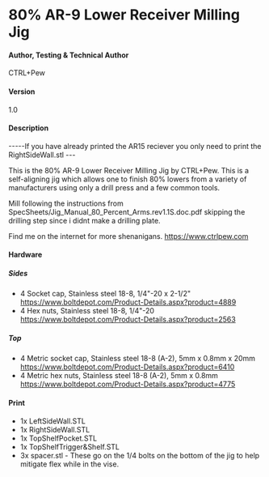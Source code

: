 # 80% AR-9 Lower Receiver Milling Jig

#### Author, Testing & Technical Author
CTRL+Pew

#### Version
1.0

#### Description 

-----If you have already printed the AR15 reciever you only need to print the RightSideWall.stl --- 


This is the 80% AR-9 Lower Receiver Milling Jig by CTRL+Pew. This is a self-aligning jig which allows one to finish 80% lowers from a variety of manufacturers using only a drill press and a few common tools.

Mill following the instructions from SpecSheets/Jig_Manual_80_Percent_Arms.rev1.1S.doc.pdf skipping the drilling step since i didnt make a drilling plate.

Find me on the internet for more shenanigans. https://www.ctrlpew.com 

#### Hardware
##### Sides
* 4 Socket cap, Stainless steel 18-8, 1/4"-20 x 2-1/2" https://www.boltdepot.com/Product-Details.aspx?product=4889
* 4 Hex nuts, Stainless steel 18-8, 1/4"-20 https://www.boltdepot.com/Product-Details.aspx?product=2563
##### Top
* 4 Metric socket cap, Stainless steel 18-8 (A-2), 5mm x 0.8mm x 20mm https://www.boltdepot.com/Product-Details.aspx?product=6410
* 4 Metric hex nuts, Stainless steel 18-8 (A-2), 5mm x 0.8mm https://www.boltdepot.com/Product-Details.aspx?product=4775

#### Print
* 1x LeftSideWall.STL
* 1x RightSideWall.STL
* 1x TopShelfPocket.STL
* 1x TopShelfTrigger&Shelf.STL
* 3x spacer.stl - These go on the 1/4 bolts on the bottom of the jig to help mitigate flex while in the vise.
